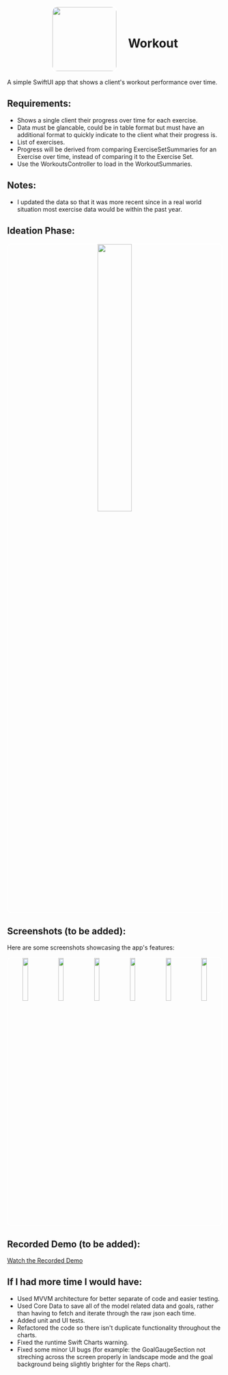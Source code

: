 <div align="center">
  <img src="https://raw.githubusercontent.com/Pearljam66/Workout/805402c2580b8cdea6aec8a7e9722b9676289345/Workout/Workout/Assets.xcassets/AppIcon.appiconset/workout_any.png" width="150" style="border: 3px solid white; border-radius: 15px; vertical-align: middle; margin-right: 20px;">
  <h1 style="display: inline-block; vertical-align: middle;">Workout</h1>
</div>

A simple SwiftUI app that shows a client's workout performance over time.

## Requirements:
- Shows a single client their progress over time for each exercise.
- Data must be glancable, could be in table format but must have an additional format to quickly indicate to the client what their progress is.
- List of exercises.
- Progress will be derived from comparing ExerciseSetSummaries for an Exercise over time, instead of comparing it to the Exercise Set.
- Use the WorkoutsController to load in the WorkoutSummaries.

## Notes:
- I updated the data so that it was more recent since in a real world situation most exercise data would be within the past year.

## Ideation Phase:
<div align="center">
  <div style="border: 2px solid white; border-radius: 10px;">
    <img width="40%" src="https://raw.githubusercontent.com/Pearljam66/Workout/main/screenshots/ideation.jpg">
  </div>
</div>

## Screenshots (to be added):

Here are some screenshots showcasing the app's features:

<div align="center">
  <div style="border: 2px solid white; border-radius: 10px;">
    <img width="16%" src="https://raw.githubusercontent.com/Pearljam66/Workout/main/screenshots/recipelistdarkmode.png">
    <img width="16%" src="https://raw.githubusercontent.com/Pearljam66/Workout/main/screenshots/recipelistlightmode.png">
    <img width="16%" src="https://raw.githubusercontent.com/Pearljam66/Workout/main/screenshots/recipedetaildarkmode.png">
    <img width="16%" src="https://raw.githubusercontent.com/Pearljam66/Workout/main/screenshots/recipedetaillightmode.png">
    <img width="16%" src="https://raw.githubusercontent.com/Pearljam66/Workout/main/screenshots/searchfunctionality.png">
    <img width="16%" src="https://raw.githubusercontent.com/Pearljam66/Workout/main/screenshots/webview.png">
  </div>
</div>

## Recorded Demo (to be added):

[Watch the Recorded Demo](https://raw.githubusercontent.com/Pearljam66/Workout/main/screenshots/WorkoutVideo.mov)

## If I had more time I would have:
- Used MVVM architecture for better separate of code and easier testing.
- Used Core Data to save all of the model related data and goals, rather than having to fetch and iterate through the raw json each time.
- Added unit and UI tests.
- Refactored the code so there isn't duplicate functionality throughout the charts.
- Fixed the runtime Swift Charts warning.
- Fixed some minor UI bugs (for example: the GoalGaugeSection not streching across the screen properly in landscape mode and the goal background being slightly brighter for the Reps chart).

